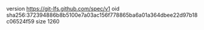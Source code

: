version https://git-lfs.github.com/spec/v1
oid sha256:372394886b8b5100e7a03ac156f778865ba6a01a364dbee22d97b18c06524f59
size 1260
